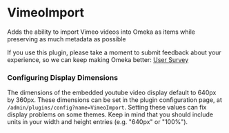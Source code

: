 # VimeoImport
Adds the ability to import Vimeo videos into Omeka as items while preserving as much metadata as possible

If you use this plugin, please take a moment to submit feedback about your experience, so we can keep making Omeka better: [User Survey](https://docs.google.com/forms/d/1GjTxOmGBo1LIP4X4KYvpqOvMshU_98H1DhmtuBEbLTs/viewform "User Survey")


### Configuring Display Dimensions
The dimensions of the embedded youtube video display default to 640px by 360px. These dimensions can be set in the plugin configuration page, at `/admin/plugins/config?name=VimeoImport`. Setting these values can fix display problems on some themes. Keep in mind that you should include units in your width and height entries (e.g. "640px" or "100%").
